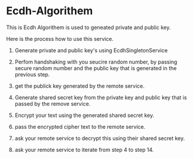 # Ecdh-Algorithem


This is Ecdh Algorithem is used to geneated private and public key.

Here is the process how to use this service.

1. Generate private and public key's using EcdhSingletonService
2. Perfom handshaking with you seucire random number, by passing secure random number and the public key that is generated in the previous step.

3. get the publick key generated by the remote service.
4. Generate shared secret key from the private key and public key that is passed by the remove service.
5. Encrypt your text using the generated shared secret key.
6. pass the encrypted cipher text  to the remote service.
7. ask your remote service to decrypt this using their shared secret key.
8. ask your remote service to iterate from step 4 to step 14.
